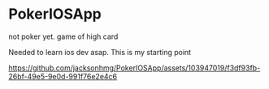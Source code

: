 # PokerIOSApp
not poker yet. game of high card

Needed to learn ios dev asap. This is my starting point



https://github.com/jacksonhmg/PokerIOSApp/assets/103947019/f3df93fb-26bf-49e5-9e0d-991f76e2e4c6

